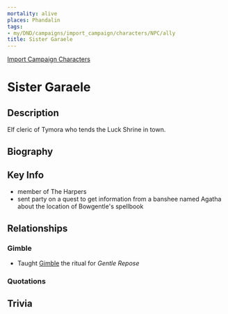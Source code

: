 ```yaml
---
mortality: alive
places: Phandalin
tags:
- my/DND/campaigns/import_campaign/characters/NPC/ally
title: Sister Garaele
---
```


[Import Campaign Characters](/dnd/characters/)

# Sister Garaele

## Description

Elf cleric of Tymora who tends the Luck Shrine in town.

## Biography

## Key Info

- member of The Harpers
- sent party on a quest to get information from a banshee named Agatha about the location of Bowgentle's spellbook

## Relationships

### Gimble

- Taught [Gimble](/dnd/characters/gimble-the-diviner/) the ritual for *Gentle Repose*

### Quotations

## Trivia